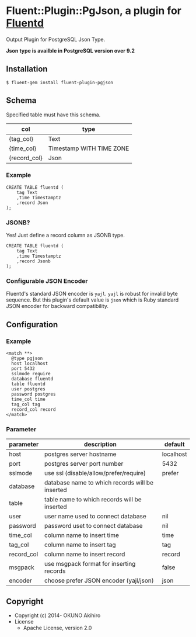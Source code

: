 # Fluent::Plugin::PgJson, a plugin for [Fluentd](http://fluentd.org)

Output Plugin for PostgreSQL Json Type.

<b>Json type is availble in PostgreSQL version over 9.2</b>

## Installation

`$ fluent-gem install fluent-plugin-pgjson`

## Schema

Specified table must have this schema.

|col|type|
|---|---|
|{tag_col}|Text|
|{time_col}|Timestamp WITH TIME ZONE|
|{record_col}|Json|

### Example

```
CREATE TABLE fluentd (
    tag Text
    ,time Timestamptz
    ,record Json
);
```
### JSONB?

Yes! Just define a record column as JSONB type.

```
CREATE TABLE fluentd (
    tag Text
    ,time Timestamptz
    ,record Jsonb
);
```

### Configurable JSON Encoder

Fluentd's standard JSON encoder is `yajl`.
`yajl` is robust for invalid byte sequence.
But this plugin's default value is `json` which is Ruby standard JSON encoder for backward compatibility.

## Configuration

### Example

```
<match **>
  @type pgjson
  host localhost
  port 5432
  sslmode require
  database fluentd
  table fluentd
  user postgres
  password postgres
  time_col time
  tag_col tag
  record_col record
</match>
```

### Parameter

|parameter|description|default|
|---|---|---|
|host|postgres server hostname|localhost|
|port|postgres server port number|5432|
|sslmode|use ssl (disable/allow/prefer/require)|prefer||
|database|database name to which records will be inserted||
|table|table name to which records will be inserted||
|user|user name used to connect database|nil|
|password|password uset to connect database|nil|
|time_col|column name to insert time|time|
|tag_col|column name to insert tag|tag|
|record_col|column name to insert record|record|
|msgpack|use msgpack format for inserting records|false|
|encoder|choose prefer JSON encoder (yajl/json)|json|

## Copyright

* Copyright (c) 2014- OKUNO Akihiro
* License
    * Apache License, version 2.0
